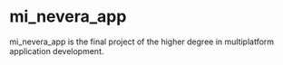 # mi_nevera_app
mi_nevera_app is the final project of the higher degree in multiplatform application development. 
